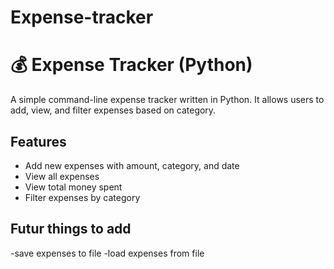 # Expense-tracker
# 💰 Expense Tracker (Python)

A simple command-line expense tracker written in Python. It allows users to add, view, and filter expenses based on category.

## Features
- Add new expenses with amount, category, and date
- View all expenses
- View total money spent
- Filter expenses by category

## Futur  things to add
-save expenses to file
-load expenses from file
